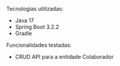 Tecnologias utilizadas:
- Java 17
- Spring Boot 3.2.2
- Gradle

Funcionalidades testadas:
- CRUD API para a entidade Colaborador
